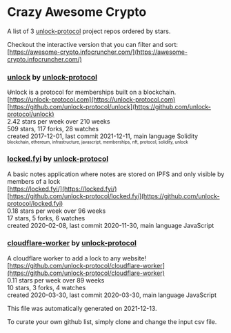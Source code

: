 # Crazy Awesome Crypto
A list of 3 [unlock-protocol](https://github.com/unlock-protocol) project repos ordered by stars.  

Checkout the interactive version that you can filter and sort: 
[https://awesome-crypto.infocruncher.com/](https://awesome-crypto.infocruncher.com/)  


### [unlock](https://github.com/unlock-protocol/unlock) by [unlock-protocol](https://github.com/unlock-protocol)  
Ʉnlock is a protocol for memberships built on a blockchain.  
[https://unlock-protocol.com](https://unlock-protocol.com)  
[https://github.com/unlock-protocol/unlock](https://github.com/unlock-protocol/unlock)  
2.42 stars per week over 210 weeks  
509 stars, 117 forks, 28 watches  
created 2017-12-01, last commit 2021-12-11, main language Solidity  
<sub><sup>blockchain, ethereum, infrastructure, javascript, memberships, nft, protocol, solidity, unlock</sup></sub>


### [locked.fyi](https://github.com/unlock-protocol/locked.fyi) by [unlock-protocol](https://github.com/unlock-protocol)  
A basic notes application where notes are stored on IPFS and only visible by members of a lock  
[https://locked.fyi/](https://locked.fyi/)  
[https://github.com/unlock-protocol/locked.fyi](https://github.com/unlock-protocol/locked.fyi)  
0.18 stars per week over 96 weeks  
17 stars, 5 forks, 6 watches  
created 2020-02-08, last commit 2020-11-30, main language JavaScript  


### [cloudflare-worker](https://github.com/unlock-protocol/cloudflare-worker) by [unlock-protocol](https://github.com/unlock-protocol)  
A cloudflare worker to add a lock to any website!  
[https://github.com/unlock-protocol/cloudflare-worker](https://github.com/unlock-protocol/cloudflare-worker)  
0.11 stars per week over 89 weeks  
10 stars, 3 forks, 4 watches  
created 2020-03-30, last commit 2020-03-30, main language JavaScript  


This file was automatically generated on 2021-12-13.  

To curate your own github list, simply clone and change the input csv file.  